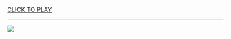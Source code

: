 
<a href="https://premium76.site?title=unblocked_games_67.gitlab.io&ref=13M">CLICK TO PLAY</a></h3>
<hr>

<a href="https://premium76.site?title=unblocked_games_67.gitlab.io&ref=13M"><img src="https://clearcache.store/games.png"></a>


